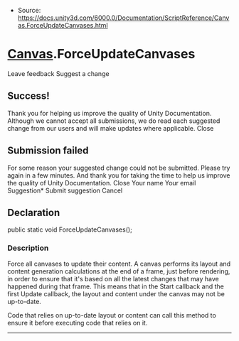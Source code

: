 * Source: https://docs.unity3d.com/6000.0/Documentation/ScriptReference/Canvas.ForceUpdateCanvases.html

#  [Canvas](https://docs.unity3d.com/6000.0/Documentation/ScriptReference/Canvas.html).ForceUpdateCanvases
Leave feedback
Suggest a change
## Success!
Thank you for helping us improve the quality of Unity Documentation. Although we cannot accept all submissions, we do read each suggested change from our users and will make updates where applicable.
Close
## Submission failed
For some reason your suggested change could not be submitted. Please <a>try again</a> in a few minutes. And thank you for taking the time to help us improve the quality of Unity Documentation.
Close
Your name Your email Suggestion* Submit suggestion
Cancel
## Declaration
public static void ForceUpdateCanvases(); 
### Description
Force all canvases to update their content.
A canvas performs its layout and content generation calculations at the end of a frame, just before rendering, in order to ensure that it's based on all the latest changes that may have happened during that frame. This means that in the Start callback and the first Update callback, the layout and content under the canvas may not be up-to-date.  
  
Code that relies on up-to-date layout or content can call this method to ensure it before executing code that relies on it.
* * *

